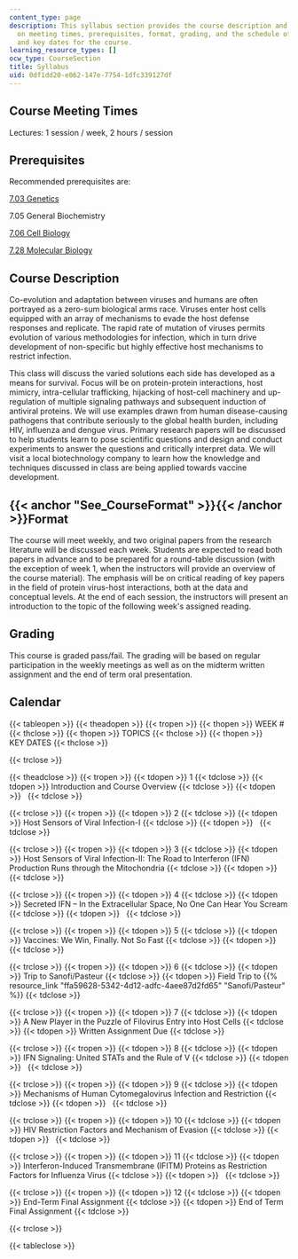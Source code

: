 ```yaml
---
content_type: page
description: This syllabus section provides the course description and information
  on meeting times, prerequisites, format, grading, and the schedule of lecture topics
  and key dates for the course.
learning_resource_types: []
ocw_type: CourseSection
title: Syllabus
uid: 0df1dd20-e062-147e-7754-1dfc339127df
---
```


Course Meeting Times
--------------------

Lectures: 1 session / week, 2 hours / session

Prerequisites
-------------

Recommended prerequisites are:

[7.03 Genetics](/courses/7-03-genetics-fall-2004)

7.05 General Biochemistry

[7.06 Cell Biology](/courses/7-06-cell-biology-spring-2007)

[7.28 Molecular Biology](/courses/7-28-molecular-biology-spring-2005)

Course Description
------------------

Co-evolution and adaptation between viruses and humans are often portrayed as a zero-sum biological arms race. Viruses enter host cells equipped with an array of mechanisms to evade the host defense responses and replicate. The rapid rate of mutation of viruses permits evolution of various methodologies for infection, which in turn drive development of non-specific but highly effective host mechanisms to restrict infection.

This class will discuss the varied solutions each side has developed as a means for survival. Focus will be on protein-protein interactions, host mimicry, intra-cellular trafficking, hijacking of host-cell machinery and up-regulation of multiple signaling pathways and subsequent induction of antiviral proteins. We will use examples drawn from human disease-causing pathogens that contribute seriously to the global health burden, including HIV, influenza and dengue virus. Primary research papers will be discussed to help students learn to pose scientific questions and design and conduct experiments to answer the questions and critically interpret data. We will visit a local biotechnology company to learn how the knowledge and techniques discussed in class are being applied towards vaccine development.

{{< anchor "See_CourseFormat" >}}{{< /anchor >}}Format
------------------------------------------------------

The course will meet weekly, and two original papers from the research literature will be discussed each week. Students are expected to read both papers in advance and to be prepared for a round-table discussion (with the exception of week 1, when the instructors will provide an overview of the course material). The emphasis will be on critical reading of key papers in the field of protein virus-host interactions, both at the data and conceptual levels. At the end of each session, the instructors will present an introduction to the topic of the following week's assigned reading.

Grading
-------

This course is graded pass/fail. The grading will be based on regular participation in the weekly meetings as well as on the midterm written assignment and the end of term oral presentation.

Calendar
--------

{{< tableopen >}}
{{< theadopen >}}
{{< tropen >}}
{{< thopen >}}
WEEK #
{{< thclose >}}
{{< thopen >}}
TOPICS
{{< thclose >}}
{{< thopen >}}
KEY DATES
{{< thclose >}}

{{< trclose >}}

{{< theadclose >}}
{{< tropen >}}
{{< tdopen >}}
1
{{< tdclose >}}
{{< tdopen >}}
Introduction and Course Overview
{{< tdclose >}}
{{< tdopen >}}
 
{{< tdclose >}}

{{< trclose >}}
{{< tropen >}}
{{< tdopen >}}
2
{{< tdclose >}}
{{< tdopen >}}
Host Sensors of Viral Infection-I
{{< tdclose >}}
{{< tdopen >}}
 
{{< tdclose >}}

{{< trclose >}}
{{< tropen >}}
{{< tdopen >}}
3
{{< tdclose >}}
{{< tdopen >}}
Host Sensors of Viral Infection-II: The Road to Interferon (IFN) Production Runs through the Mitochondria
{{< tdclose >}}
{{< tdopen >}}
 
{{< tdclose >}}

{{< trclose >}}
{{< tropen >}}
{{< tdopen >}}
4
{{< tdclose >}}
{{< tdopen >}}
Secreted IFN – In the Extracellular Space, No One Can Hear You Scream
{{< tdclose >}}
{{< tdopen >}}
 
{{< tdclose >}}

{{< trclose >}}
{{< tropen >}}
{{< tdopen >}}
5
{{< tdclose >}}
{{< tdopen >}}
Vaccines: We Win, Finally. Not So Fast
{{< tdclose >}}
{{< tdopen >}}
 
{{< tdclose >}}

{{< trclose >}}
{{< tropen >}}
{{< tdopen >}}
6
{{< tdclose >}}
{{< tdopen >}}
Trip to Sanofi/Pasteur
{{< tdclose >}}
{{< tdopen >}}
Field Trip to {{% resource_link "ffa59628-5342-4d12-adfc-4aee87d2fd65" "Sanofi/Pasteur" %}}
{{< tdclose >}}

{{< trclose >}}
{{< tropen >}}
{{< tdopen >}}
7
{{< tdclose >}}
{{< tdopen >}}
A New Player in the Puzzle of Filovirus Entry into Host Cells
{{< tdclose >}}
{{< tdopen >}}
Written Assignment Due
{{< tdclose >}}

{{< trclose >}}
{{< tropen >}}
{{< tdopen >}}
8
{{< tdclose >}}
{{< tdopen >}}
IFN Signaling: United STATs and the Rule of V
{{< tdclose >}}
{{< tdopen >}}
 
{{< tdclose >}}

{{< trclose >}}
{{< tropen >}}
{{< tdopen >}}
9
{{< tdclose >}}
{{< tdopen >}}
Mechanisms of Human Cytomegalovirus Infection and Restriction
{{< tdclose >}}
{{< tdopen >}}
 
{{< tdclose >}}

{{< trclose >}}
{{< tropen >}}
{{< tdopen >}}
10
{{< tdclose >}}
{{< tdopen >}}
HIV Restriction Factors and Mechanism of Evasion
{{< tdclose >}}
{{< tdopen >}}
 
{{< tdclose >}}

{{< trclose >}}
{{< tropen >}}
{{< tdopen >}}
11
{{< tdclose >}}
{{< tdopen >}}
Interferon-Induced Transmembrane (IFITM) Proteins as Restriction Factors for Influenza Virus
{{< tdclose >}}
{{< tdopen >}}
 
{{< tdclose >}}

{{< trclose >}}
{{< tropen >}}
{{< tdopen >}}
12
{{< tdclose >}}
{{< tdopen >}}
End-Term Final Assignment
{{< tdclose >}}
{{< tdopen >}}
End of Term Final Assignment
{{< tdclose >}}

{{< trclose >}}

{{< tableclose >}}